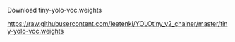 Download tiny-yolo-voc.weights

https://raw.githubusercontent.com/leetenki/YOLOtiny_v2_chainer/master/tiny-yolo-voc.weights